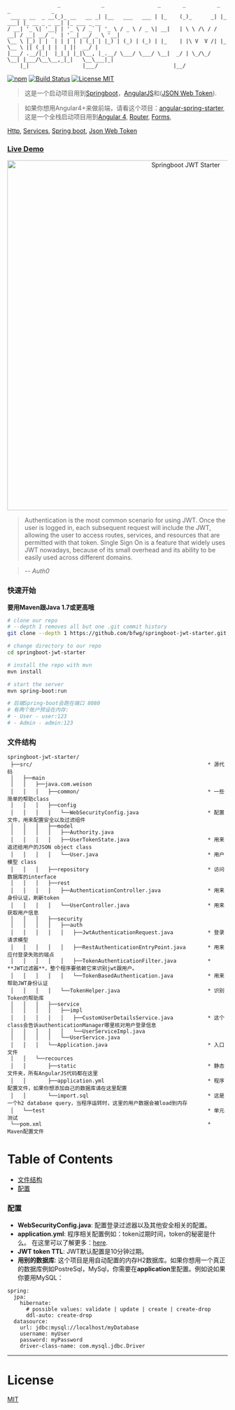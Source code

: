 ```
                _             _                 _       _          _         _             _
 ___ _ __  _ __(_)_ __   __ _| |__   ___   ___ | |_    (_)_      _| |_   ___| |_ __ _ _ __| |_ ___ _ __
/ __| '_ \| '__| | '_ \ / _` | '_ \ / _ \ / _ \| __|   | \ \ /\ / / __| / __| __/ _` | '__| __/ _ \ '__|
\__ \ |_) | |  | | | | | (_| | |_) | (_) | (_) | |_    | |\ V  V /| |_  \__ \ || (_| | |  | ||  __/ |
|___/ .__/|_|  |_|_| |_|\__, |_.__/ \___/ \___/ \__|  _/ | \_/\_/  \__| |___/\__\__,_|_|   \__\___|_|
    |_|                 |___/                        |__/
```

[![npm](https://img.shields.io/badge/demo-online-ed1c46.svg)](http://jwt.fanjin.io/)
[![Build Status](https://travis-ci.org/bfwg/springboot-jwt-starter.svg?branch=master)](https://travis-ci.org/bfwg/springboot-jwt-starter)
[![License MIT](https://img.shields.io/badge/license-MIT-blue.svg)](https://github.com/bfwg/springboot-jwt-starter/blob/master/LICENSE)

> 这是一个启动项目用到[Springboot](https://projects.spring.io/spring-boot/)，[AngularJS](https://angularjs.org/)和([JSON Web Token](https://jwt.io/)).


> 如果你想用Angular4+来做前端，请看这个项目：[angular-spring-starter](https://github.com/bfwg/angular-spring-starter), 这是一个全栈启动项目用到[Angular 4](https://angular.io), [Router](https://angular.io/docs/ts/latest/guide/router.html), [Forms](https://angular.io/docs/ts/latest/guide/forms.html),

[Http](https://angular.io/docs/ts/latest/guide/server-communication.html),
[Services](https://gist.github.com/gdi2290/634101fec1671ee12b3e#_follow_@AngularClass_on_twitter),
[Spring boot](https://projects.spring.io/spring-boot/),
[Json Web Token](https://jwt.io/)


### [Live Demo](http://jwt.fanjin.io)
<p align="center">
    <img width="800" alt="Springboot JWT Starter" src="https://cloud.githubusercontent.com/assets/12819525/24693784/23c8af14-1994-11e7-9984-ebf612f740ec.png">
</p>

> Authentication is the most common scenario for using JWT. Once the user is logged in, each subsequent request will include the JWT, allowing the user to access routes, services, and resources that are permitted with that token. Single Sign On is a feature that widely uses JWT nowadays, because of its small overhead and its ability to be easily used across different domains.

> -- <cite>Auth0</cite>


### 快速开始
**要用Maven跟Java 1.7或更高哦**

```bash
# clone our repo
# --depth 1 removes all but one .git commit history
git clone --depth 1 https://github.com/bfwg/springboot-jwt-starter.git

# change directory to our repo
cd springboot-jwt-starter

# install the repo with mvn
mvn install

# start the server
mvn spring-boot:run

# 后端Spring-boot会跑在端口 8080
# 有两个账户预设在内存:
# - User - user:123
# - Admin - admin:123
```


### 文件结构
```
springboot-jwt-starter/
 ├──src/                                                        * 源代码
 │   ├──main
 │   │   ├──java.com.weison
 │   │   │   ├──common/                                         * 一些简单的帮助class
 │   │   │   ├──config
 │   │   │   │   └──WebSecurityConfig.java                      * 配置文件，用来配置安全以及过滤组件
 │   │   │   ├──model
 │   │   │   │   ├──Authority.java
 │   │   │   │   ├──UserTokenState.java                         * 用来返还给用户的JSON object class
 │   │   │   │   └──User.java                                   * 用户模型 class
 │   │   │   ├──repository                                      * 访问数据库的interface
 │   │   │   ├──rest                                            
 │   │   │   │   ├──AuthenticationController.java               * 用来身份认证，刷新token
 │   │   │   │   └──UserController.java                         * 用来获取用户信息
 │   │   │   ├──security                                        
 │   │   │   │   ├──auth
 │   │   │   │   │   ├──JwtAuthenticationRequest.java           * 登录请求模型
 │   │   │   │   │   ├──RestAuthenticationEntryPoint.java       * 用来应付登录失败的端点
 │   │   │   │   │   ├──TokenAuthenticationFilter.java          * **JWT过滤器**，整个程序要依赖它来识别jwt跟用户。
 │   │   │   │   │   └──TokenBasedAuthentication.java           * 用来帮助JWT身份认证
 │   │   │   │   └──TokenHelper.java                            * 识别Token的帮助库
 │   │   │   ├──service
 │   │   │   │   ├──impl
 │   │   │   │   │   ├──CustomUserDetailsService.java           * 这个class会告诉authenticationManager哪里核对用户登录信息
 │   │   │   │   │   └──UserServiceImpl.java
 │   │   │   │   └──UserService.java
 │   │   │   └──Application.java                                * 入口文件
 │   │   └──recources
 │   │       ├──static                                          * 静态文件夹，所有AngularJS代码都在这里
 │   │       ├──application.yml                                 * 程序配置文件，如果你想添加自己的数据库请在这里配置
 │   │       └──import.sql                                      * 这是一个h2 database query，当程序运转时，这里的用户数据会被load到内存
 │   └──test                                                    * 单元测试
 └──pom.xml                                                     * Maven配置文件
```
# Table of Contents
* [文件结构](#文件结构)
* [配置](#配置)

### 配置
- **WebSecurityConfig.java**: 配置登录过滤器以及其他安全相关的配置。
- **application.yml**: 程序相关配置例如：token过期时间，token的秘密是什么。 在这里可以了解更多：[here](http://docs.spring.io/spring-boot/docs/current/reference/html/common-application-properties.html).
- **JWT token TTL**: JWT默认配置是10分钟过期。
- **用别的数据库**: 这个项目是用自动配置的内存H2数据库。如果你想用一个真正的数据库例如PostreSql，MySql，你需要在**application**里配置。例如说如果你要用MySQL：

```
spring:
  jpa:
    hibernate:
      # possible values: validate | update | create | create-drop
      ddl-auto: create-drop
  datasource:
    url: jdbc:mysql://localhost/myDatabase
    username: myUser
    password: myPassword
    driver-class-name: com.mysql.jdbc.Driver
```



___

# License
 [MIT](/LICENSE)

